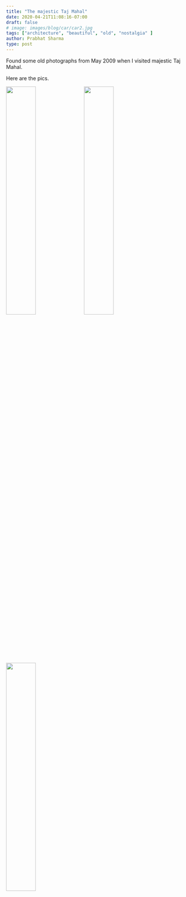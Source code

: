 ```yaml
---
title: "The majestic Taj Mahal"
date: 2020-04-21T11:08:16-07:00
draft: false
# image: images/blog/car/car2.jpg
tags: ["architecture", "beautiful", "old", "nostalgia" ]
author: Prabhat Sharma
type: post
---
```


Found some old photographs from May 2009 when I visited majestic Taj Mahal.


Here are the pics.

<a href="/images/blog/taj/taj01.jpg"><img src="/images/blog/taj/taj01.jpg" width="40%"></a> &nbsp;
<a href="/images/blog/taj/taj02.jpg"><img src="/images/blog/taj/taj02.jpg" width="40%"></a> &nbsp; <br><br>
<a href="/images/blog/taj/taj03.jpg"><img src="/images/blog/taj/taj03.jpg" width="40%"></a> &nbsp;

